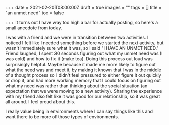 +++
date = 2021-02-20T08:00:00Z
draft = true
images = ""
tags = []
title = "an unmet need"
toc = false

+++
It turns out I have way too high a bar for actually posting, so here's a small anecdote from today. 

I was with a friend and we were in transition between two activities. I noticed I felt like I needed something before we started the next activity, but wasn't immediately sure what it was, so I said "I HAVE AN UNMET NEED." Friend laughed, I spent 30 seconds figuring out what my unmet need was (I was cold) and how to fix it (make tea). Doing this process out loud was surprisingly helpful. Maybe because it made me more likely to figure out what the need was and meet it, by making it known that I was in the middle of a thought process so I didn't feel pressured to either figure it out quickly or drop it, and had more working memory that I could focus on figuring out what my need was rather than thinking about the social situation (an expectation that we were moving to a new activity). Sharing the experience with my friend also felt like it was good for our relationship, so it was great all around. I feel proud about this.

I really value being in environments where I can say things like this and want there to be more of those types of environments.